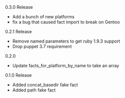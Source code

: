 0.3.0 Release
- Add a bunch of new platforms
- fix a bug that caused fact import to break on Gentoo

0.2.1 Release
- Remove named parameters to get ruby 1.9.3 support
- Drop puppet 3.7 requirement

0.2.0
- Update facts_for_platform_by_name to take an array

0.1.0 Release
- Added concat_basedir fake fact
- Added path fake fact
